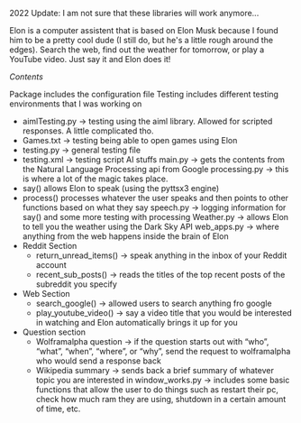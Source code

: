 2022 Update: I am not sure that these libraries will work anymore...

Elon is a computer assistent that is based on Elon Musk because I found him to be a pretty cool dude (I still do, but he's a little rough around the edges). Search the web, find out the weather for tomorrow, or play a YouTube video. Just say it and Elon does it!

*Contents*

Package includes the configuration file
Testing includes different testing environments that I was working on
- aimlTesting.py -> testing using the aiml library. Allowed for scripted responses. A little complicated tho.
- Games.txt -> testing being able to open games using Elon
- testing.py -> general testing file
- testing.xml -> testing script AI stuffs
main.py -> gets the contents from the Natural Language Processing api from Google
processing.py -> this is where a lot of the magic takes place.
- say() allows Elon to speak (using the pyttsx3 engine)
- process() processes whatever the user speaks and then points to other functions based on what they say
speech.py -> logging information for say() and some more testing with processing
Weather.py -> allows Elon to tell you the weather using the Dark Sky API
web_apps.py -> where anything from the web happens inside the brain of Elon
- Reddit Section
    - return_unread_items() -> speak anything in the inbox of your Reddit account
    - recent_sub_posts() -> reads the titles of the top recent posts of the subreddit you specify
- Web Section
    - search_google() -> allowed users to search anything fro google
    - play_youtube_video() -> say a video title that you would be interested in watching and Elon automatically brings it up for you
- Question section
    - Wolframalpha question -> if the question starts out with “who”, “what”, “when”, “where”, or “why”, send the request to wolframalpha who would send a response back
    - Wikipedia summary -> sends back a brief summary of whatever topic you are interested in
window_works.py -> includes some basic functions that allow the user to do things such as restart their pc, check how much ram they are using, shutdown in a certain amount of time, etc.
